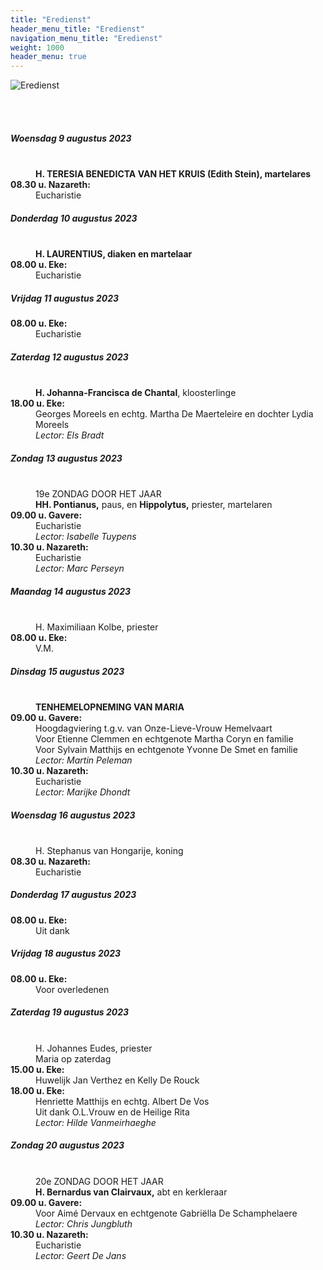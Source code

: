 ```yaml
---
title: "Eredienst"
header_menu_title: "Eredienst"
navigation_menu_title: "Eredienst"
weight: 1000
header_menu: true
---
```


![Eredienst](images/liturgische-vieringen.jpg)

<br>
<br>

##### Woensdag 9 augustus 2023  
<dl><dt>&nbsp;</dt><dd><b>H. TERESIA BENEDICTA VAN HET KRUIS (Edith Stein), martelares</b><br></dd><dt><b>08.30 u. Nazareth:</b></dt><dd>Eucharistie</dd>
</dl>

##### Donderdag 10 augustus 2023  
<dl><dt>&nbsp;</dt><dd><b>H. LAURENTIUS, diaken en martelaar</b><br></dd><dt><b>08.00 u. Eke:</b></dt><dd>Eucharistie</dd>
</dl>

##### Vrijdag 11 augustus 2023  
<dl><dt><b>08.00 u. Eke:</b></dt><dd>Eucharistie</dd>
</dl>

##### Zaterdag 12 augustus 2023  
<dl><dt>&nbsp;</dt><dd><b>H. Johanna-Francisca de Chantal</b>, kloosterlinge<br></dd><dt><b>18.00 u. Eke:</b></dt><dd>Georges Moreels en echtg. Martha De Maerteleire en dochter Lydia Moreels<br><i>Lector: Els Bradt</i></dd>
</dl>

##### Zondag 13 augustus 2023  
<dl><dt>&nbsp;</dt><dd>19e ZONDAG DOOR HET JAAR<br><b>HH. Pontianus,</b> paus, en <b>Hippolytus,</b> priester, martelaren<br></dd><dt><b>09.00 u. Gavere:</b></dt><dd>Eucharistie<br><i>Lector: Isabelle Tuypens</i></dd>
<dt><b>10.30 u. Nazareth:</b></dt><dd>Eucharistie<br><i>Lector: Marc Perseyn</i></dd>
</dl>

##### Maandag 14 augustus 2023  
<dl><dt>&nbsp;</dt><dd>H. Maximiliaan Kolbe, priester<br></dd><dt><b>08.00 u. Eke:</b></dt><dd>V.M.</dd>
</dl>

##### Dinsdag 15 augustus 2023  
<dl><dt>&nbsp;</dt><dd><b>TENHEMELOPNEMING VAN MARIA</b><br></dd><dt><b>09.00 u. Gavere:</b></dt><dd>Hoogdagviering t.g.v. van Onze-Lieve-Vrouw Hemelvaart<br>Voor Etienne Clemmen en echtgenote Martha Coryn en familie<br>Voor Sylvain Matthijs en echtgenote Yvonne De Smet en familie<br><i>Lector: Martin Peleman</i></dd>
<dt><b>10.30 u. Nazareth:</b></dt><dd>Eucharistie<br><i>Lector: Marijke Dhondt</i></dd>
</dl>

##### Woensdag 16 augustus 2023  
<dl><dt>&nbsp;</dt><dd>H. Stephanus van Hongarije, koning<br></dd><dt><b>08.30 u. Nazareth:</b></dt><dd>Eucharistie</dd>
</dl>

##### Donderdag 17 augustus 2023  
<dl><dt><b>08.00 u. Eke:</b></dt><dd>Uit dank</dd>
</dl>

##### Vrijdag 18 augustus 2023  
<dl><dt><b>08.00 u. Eke:</b></dt><dd>Voor overledenen</dd>
</dl>

##### Zaterdag 19 augustus 2023  
<dl><dt>&nbsp;</dt><dd>H. Johannes Eudes, priester<br>Maria op zaterdag<br></dd><dt><b>15.00 u. Eke:</b></dt><dd>Huwelijk Jan Verthez en Kelly De Rouck</dd>
<dt><b>18.00 u. Eke:</b></dt><dd>Henriette Matthijs en echtg. Albert De Vos<br>Uit dank O.L.Vrouw en de Heilige Rita<br><i>Lector: Hilde Vanmeirhaeghe</i></dd>
</dl>

##### Zondag 20 augustus 2023  
<dl><dt>&nbsp;</dt><dd>20e ZONDAG DOOR HET JAAR<br><b>H. Bernardus van Clairvaux,</b> abt en kerkleraar<br></dd><dt><b>09.00 u. Gavere:</b></dt><dd>Voor Aimé Dervaux en echtgenote Gabriëlla De Schamphelaere<br><i>Lector: Chris Jungbluth</i></dd>
<dt><b>10.30 u. Nazareth:</b></dt><dd>Eucharistie<br><i>Lector: Geert De Jans</i></dd>
</dl>
<br>
<br>
<br>


